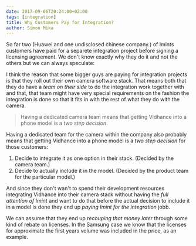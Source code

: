 ```yaml
---
date: 2017-09-06T20:24:00+02:00
tags: [integration]
title: Why Customers Pay for Integration?
author: Simon Mika
---
```

So far two (Huawei and one undisclosed chinese company.) of Imints customers have paid for a separete integration project before signing a licensing agreement. We don't know exactly why they do it and not the others but we can always speculate:

I think the reason that some bigger guys are paying for integration projects is that they roll out their own camera software stack. That means both that they do have a _team on their side_ to do the integration work together with and that, that team might have very special requirements on the fashion the integration is done so that it fits in with the rest of what they do with the camera.

> Having a dedicated camera team means that getting Vidhance into a phone model is a _two step decision_.

Having a dedicated team for the camera within the company also probably means that getting Vidhance into a phone model is a _two step decision_ for those customers:

1. Decide to integrate it as one option in their stack. (Decided by the camera team.)
2. Decide to actually include it in the model. (Decided by the product team for the particular model.)

And since they don't wan't to spend their development resources integrating Vidhance into their camera stack without having the _full attention of Imint_ and want to do that before the actual decision to include it in a model is done they end up _paying Imint for the integration_ jobb.

We can assume that they end up _recouping that money later_ through some kind of rebate on licenses. In the Samsung case we know that the licenses for approximate the first years volume was included in the price, as an example.
